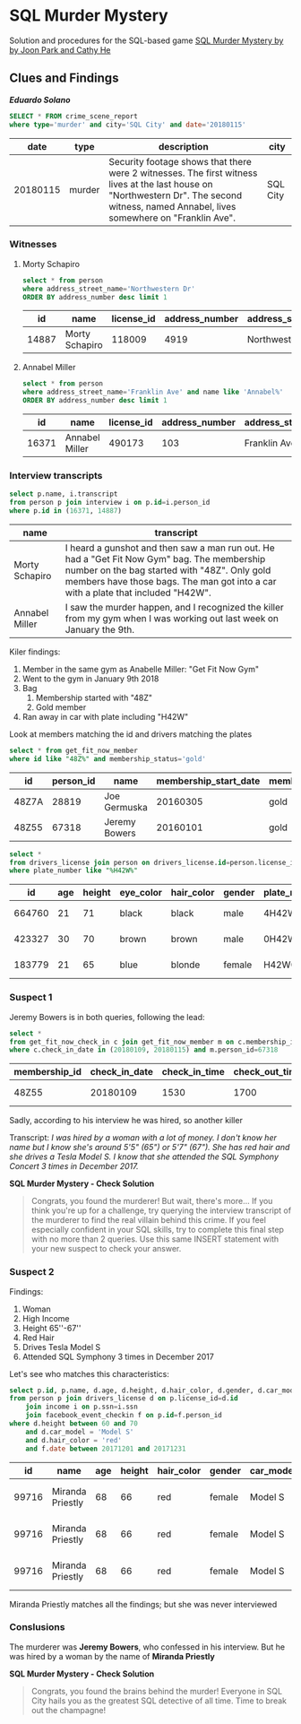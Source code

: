 # SQL Murder Mystery

Solution and procedures for the SQL-based game [SQL Murder Mystery by by Joon Park and Cathy He](https://mystery.knightlab.com)

## Clues and Findings

***Eduardo Solano***

```sql
SELECT * FROM crime_scene_report 
where type='murder' and city='SQL City' and date='20180115'
```
 date | type | description | city 
---|---|---|---
 20180115 | murder | Security footage shows that there were 2 witnesses. The first witness lives at the last house on "Northwestern Dr". The second witness, named Annabel, lives somewhere on "Franklin Ave". | SQL City 

### Witnesses
1. Morty Schapiro
    ``` sql
    select * from person 
    where address_street_name='Northwestern Dr'
    ORDER BY address_number desc limit 1
    ```
    id | name | license_id | address_number | address_street_name | ssn 
    ---|---|---|---|---|---
    14887 | Morty Schapiro | 118009 | 4919 | Northwestern Dr | 111564949 
 
 1. Annabel Miller
    ```sql
    select * from person 
    where address_street_name='Franklin Ave' and name like 'Annabel%' 
    ORDER BY address_number desc limit 1
    ```
    id | name | license_id | address_number | address_street_name | ssn 
    ---|---|---|---|---|---
    16371 | Annabel Miller | 490173 | 103 | Franklin Ave | 318771143 

### Interview transcripts

```sql
select p.name, i.transcript 
from person p join interview i on p.id=i.person_id 
where p.id in (16371, 14887)
```

 name | transcript 
---|---
 Morty Schapiro | I heard a gunshot and then saw a man run out. He had a "Get Fit Now Gym" bag. The membership number on the bag started with "48Z". Only gold members have those bags. The man got into a car with a plate that included "H42W". 
 Annabel Miller | I saw the murder happen, and I recognized the killer from my gym when I was working out last week on January the 9th. 

 Kiler findings:

 1. Member in the same gym as Anabelle Miller: "Get Fit Now Gym"
 2. Went to the gym in January 9th 2018
 3. Bag
    1. Membership started with "48Z"
    2. Gold member
 4. Ran away in car with plate including "H42W"

Look at members matching the id and drivers matching the plates

```sql
select * from get_fit_now_member 
where id like "48Z%" and membership_status='gold'
```

 id | person_id | name | membership_start_date | membership_status 
---|---|---|---|---
 48Z7A | 28819 | Joe Germuska | 20160305 | gold 
 48Z55 | 67318 | Jeremy Bowers | 20160101 | gold 

```sql
select * 
from drivers_license join person on drivers_license.id=person.license_id
where plate_number like "%H42W%"
```

 id | age | height | eye_color | hair_color | gender | plate_number | car_make | car_model | id | name | license_id | address_number | address_street_name | ssn 
---|---|---|---|---|---|---|---|---|---|---|---|---|---|---
 664760 | 21 | 71 | black | black | male | 4H42WR | Nissan | Altima | 51739 | Tushar Chandra | 664760 | 312 | Phi St | 137882671 
 423327 | 30 | 70 | brown | brown | male | 0H42W2 | Chevrolet | Spark LS | 67318 | Jeremy Bowers | 423327 | 530 | Washington Pl, Apt 3A | 871539279 
 183779 | 21 | 65 | blue | blonde | female | H42W0X | Toyota | Prius | 78193 | Maxine Whitely | 183779 | 110 | Fisk Rd | 137882671 


### Suspect 1

Jeremy Bowers is in both queries, following the lead:

 ```sql
 select * 
from get_fit_now_check_in c join get_fit_now_member m on c.membership_id=m.id
where c.check_in_date in (20180109, 20180115) and m.person_id=67318
```

 membership_id | check_in_date | check_in_time | check_out_time | id | person_id | name | membership_start_date | membership_status 
---|---|---|---|---|---|---|---|---
 48Z55 | 20180109 | 1530 | 1700 | 48Z55 | 67318 | Jeremy Bowers | 20160101 | gold 

 Sadly, according to his interview he was hired, so another killer

 Transcript: *I was hired by a woman with a lot of money. I don't know her name but I know she's around 5'5" (65") or 5'7" (67"). She has red hair and she drives a Tesla Model S. I know that she attended the SQL Symphony Concert 3 times in December 2017.*

 **SQL Murder Mystery - Check Solution**
 > Congrats, you found the murderer! But wait, there's more... If you think you're up for a challenge, try querying the interview transcript of the murderer to find the real villain behind this crime. If you feel especially confident in your SQL skills, try to complete this final step with no more than 2 queries. Use this same INSERT statement with your new suspect to check your answer.

### Suspect 2

Findings:
1. Woman
2. High Income
3. Height 65''-67''
4. Red Hair
5. Drives Tesla Model S
6. Attended SQL Symphony 3 times in December 2017

Let's see who matches this characteristics:

```sql
select p.id, p.name, d.age, d.height, d.hair_color, d.gender, d.car_model, i.annual_income, f.event_name, f.date
from person p join drivers_license d on p.license_id=d.id
	join income i on p.ssn=i.ssn
	join facebook_event_checkin f on p.id=f.person_id
where d.height between 60 and 70
	and d.car_model = 'Model S'
	and d.hair_color = 'red'
	and f.date between 20171201 and 20171231
```

 id | name | age | height | hair_color | gender | car_model | annual_income | event_name | date 
---|---|---|---|---|---|---|---|---|---
 99716 | Miranda Priestly | 68 | 66 | red | female | Model S | 310000 | SQL Symphony Concert | 20171206 
 99716 | Miranda Priestly | 68 | 66 | red | female | Model S | 310000 | SQL Symphony Concert | 20171212 
 99716 | Miranda Priestly | 68 | 66 | red | female | Model S | 310000 | SQL Symphony Concert | 20171229 

 Miranda Priestly matches all the findings; but she was never interviewed

 ### Conslusions

 The murderer was **Jeremy Bowers**, who confessed in his interview. But he was hired by a woman by the name of **Miranda Priestly**

 **SQL Murder Mystery - Check Solution**
 > Congrats, you found the brains behind the murder! Everyone in SQL City hails you as the greatest SQL detective of all time. Time to break out the champagne!
